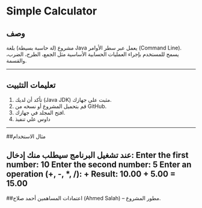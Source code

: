 # Simple Calculator

##  وصف
مشروع (لة حاسبة بسيطة) بلغة Java يعمل عبر سطر الأوامر (Command Line).  
يسمح للمستخدم بإجراء العمليات الحسابية الأساسية مثل الجمع، الطرح، الضرب، والقسمة.

------------------------------

##  تعليمات التثبيت
1. تأكد أن لديك (Java JDK) مثبت على جهازك.  
2. قم بتحميل المشروع أو نسخه من GitHub.  
3. افتح المجلد في جهازك.  
4. داوس علي تنفيذ
 ----------------------------

##مثال الاستخدام

عند تشغيل البرنامج سيطلب منك إدخال:
Enter the first number:
10
Enter the second number:
5
Enter an operation (+, -, *, /):
+
Result: 10.00 + 5.00 = 15.00
-----------------------------------
##اعتمادات المساهمين 
أحمد صلاح (Ahmed Salah) – مطور المشروع.

